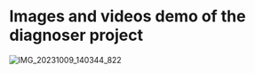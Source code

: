 # Images and videos demo of the diagnoser project
![IMG_20231009_140344_822](https://github.com/jordanprog86/Diagnoser_Results/assets/33041215/d9ec859b-f464-4beb-aa49-ec7079a5076b)


